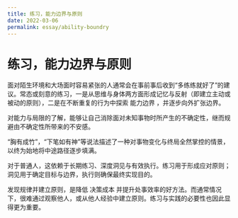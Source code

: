 ```yaml
---
title: 练习，能力边界与原则
date: 2022-03-06
permalink: essay/ability-boundry
---
```

# 练习，能力边界与原则

面对陌生环境和大场面时容易紧张的人通常会在事前事后收到“多练练就好了”的建议。常态或刻意的练习，一是从思维与身体两方面形成记忆与反射（即建立主动或被动的原则），二是在不断重复的行为中探索 能力边界 ，并逐步向外扩张边界。

对能力与局限的了解，能够让自己消除面对未知事物时所产生的不确定性，继而规避由不确定性所带来的不安感。

“胸有成竹”，“下笔如有神”等说法描述了一种对事物变化与终局全然掌控的情景，以终为始地将中途路径逐步填满。

对于普通人，这依赖于长期练习、深度洞见与有效执行。练习用于形成应对原则；洞见用于确定目标与边界，执行则确保最终实现目的。

发现规律并建立原则，是降低 决策成本 并提升处事效率的好方法。而通常情况下，很难通过观察他人，或从他人经验中建立原则。练习与实践的必要性也因此显得更为重要。